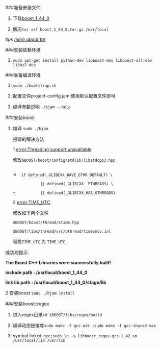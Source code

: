 ###准备安装文件

1. 下载[boost_1_44_0](www.boost.org/users/history/version_1_44_0.html)

2. 解压`tar xzf boost_1_44_0.tar.gz /usr/local`


*tips [more about tar](http://segmentfault.com/q/1010000000670089)*

###安装依赖环境

1. `sudo apt-get install python-dev libboost-dev libboost-all-dev libbz2-dev`

###准备编译环境

1. `sudo ./bootstrap.sh`

2. 配置文件project-config.jam  使用默认配置文件即可
 
3. 编译参数说明 `./bjam --help`

###安装boost

1. 编译 `sudo ./bjam`

	报错的解决方法
	
	1 [error:Threading support unavaliable](http://stackoverflow.com/questions/8297652/error-boost-disable-threads)
	
	修改`$BOOST/boost/config/stdlib/libstdcpp3.hpp`
	
	```
	
	＃  if defined(_GLIBCXX_HAVE_GTHR_DEFAULT) \ 
	
 		        || defined(_GLIBCXX__PTHREADS) \ 
 	
 	+	        || defined(_GLIBCXX_HAS_GTHREADS) 
	
	```
	

	2 [error:TIME_UTC](http://stackoverflow.com/questions/13645756/boosttime-utc-with-different-boost-versions)
	
	修改如下两个文件
	
	`$BOOST/boost/thread/xtime.hpp` 
	
	`$BOOST/libs/thread/src/pthread/timecnov.inl`
	
	替换`TIME_UTC` 为 `TIME_UTC_`
	

成功则提示:

**The Boost C++ Libraries were successfully built!** 

**include path : /usr/local/boost_1_44_0**

**link lib path : /usr/local/boost_1_44_0/stage/lib**

2 安装boost `sudo ./bjam install`

###安装boost::regex

1.  进入regex目录`cd $BOOST/libs/regex/build`

2.  编译动态链接库`sudo make -f gcc.mak ;sudo make -f gcc-shared.mak`

3.  symbol link`cd gcc;sudo ln -s libboost_regex-gcc-1_42.so /usr/local/lib /usr/lib`